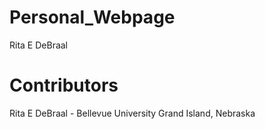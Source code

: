 # Personal_Webpage
Rita E DeBraal
# Contributors
Rita E DeBraal - Bellevue University
Grand Island, Nebraska
